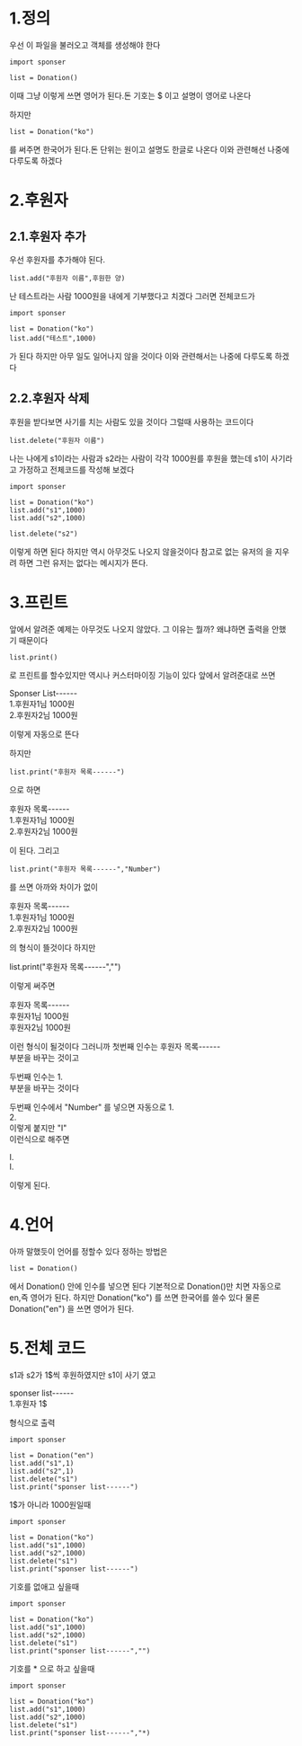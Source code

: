 # 1.정의
우선 이 파일을 불러오고
객체를 생성해야 한다

	import sponser
	
	list = Donation()
	
이때 그냥 이렇게 쓰면
영어가 된다.돈 기호는 $ 이고 설명이 영어로 나온다

하지만

	list = Donation("ko")
	
를 써주면
한국어가 된다.돈 단위는 원이고 설명도 한글로 나온다
이와 관련해선 나중에 다루도록 하겠다

# 2.후원자
## 2.1.후원자 추가
우선 후원자를 추가해야 된다.

	list.add("후원자 이름",후원한 양)

난 테스트라는 사람 1000원을 내에게 기부했다고 치겠다
그러면 전체코드가

	import sponser
	
	list = Donation("ko")
	list.add("테스트",1000)

가 된다 하지만 아무 일도 일어나지 않을 것이다
이와 관련해서는 나중에 다루도록 하겠다
## 2.2.후원자 삭제
후원을 받다보면 사기를 치는 사람도 있을 것이다
그럴때 사용하는 코드이다

	list.delete("후원자 이름")

나는 나에게 s1이라는 사람과 s2라는 사람이 각각 1000원를 후원을 했는데
s1이 사기라고 가정하고 전체코드를 작성해 보겠다

	import sponser
	
	list = Donation("ko")
	list.add("s1",1000)
	list.add("s2",1000)
	
	list.delete("s2")

이렇게 하면 된다
하지만 역시 아무것도 나오지 않을것이다
참고로 없는 유저의 을 지우려 하면
그런 유저는 없다는 메시지가 뜬다.
# 3.프린트
앞에서 알려준 예제는 아무것도 나오지 않았다.
그 이유는 뭘까?
왜냐하면 출력을 안했기 때문이다

	list.print()

로 프린트를 할수있지만 역시나
커스터마이징 기능이 있다
앞에서 알려준대로 쓰면

Sponser List------<br>
1.후원자1님 1000원<br>
2.후원자2님 1000원<br>

이렇게 자동으로 뜬다

하지만 

	list.print("후원자 목록------")

으로 하면

후원자 목록------<br>
1.후원자1님 1000원<br>
2.후원자2님 1000원<br>

이 된다.
그리고

	list.print("후원자 목록------","Number")

를 쓰면 아까와 차이가 없이

후원자 목록------<br>
1.후원자1님 1000원<br>
2.후원자2님 1000원<br>

의 형식이 뜰것이다
하지만

list.print("후원자 목록------","")

이렇게 써주면

후원자 목록------<br>
후원자1님 1000원<br>
후원자2님 1000원<br>

이런 형식이 될것이다
그러니까 첫번째 인수는
후원자 목록------ <br>
부분을 바꾸는 것이고

두번째 인수는
1.<br>
부분을 바꾸는 것이다

두번째 인수에서 "Number"
를 넣으면 자동으로
1.<br>
2.<br>
이렇게 붙지만
"I"<br>
이런식으로 해주면

I.<br>
I.<br>

이렇게 된다.
# 4.언어
아까 말했듯이
언어를 정할수 있다
정하는 방법은

	list = Donation()

에서 Donation()
안에 인수를 넣으면 된다
기본적으로 Donation()만 치면
자동으로 en,즉 영어가 된다.
하지만 Donation("ko")
를 쓰면 한국어를 쓸수 있다
물론 Donation("en")
을 쓰면 영어가 된다.

# 5.전체 코드
s1과 s2가 1$씩 후원하였지만 s1이 사기
였고

sponser list------<br>
1.후원자 1$<br>

형식으로 출력

	import sponser
	
	list = Donation("en")
	list.add("s1",1)
	list.add("s2",1)
	list.delete("s1")
	list.print("sponser list------")

1$가 아니라 1000원일때

	import sponser
	
	list = Donation("ko")
	list.add("s1",1000)
	list.add("s2",1000)
	list.delete("s1")
	list.print("sponser list------")

기호를 없애고 싶을때

	import sponser
	
	list = Donation("ko")
	list.add("s1",1000)
	list.add("s2",1000)
	list.delete("s1")
	list.print("sponser list------","")

기호를 * 으로 하고 싶을때

	import sponser
	
	list = Donation("ko")
	list.add("s1",1000)
	list.add("s2",1000)
	list.delete("s1")
	list.print("sponser list------","*)





	
	

